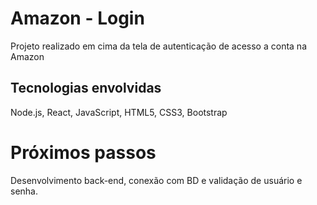 # Amazon - Login

Projeto realizado em cima da tela de autenticação de acesso a conta na Amazon

## Tecnologias envolvidas

Node.js, React, JavaScript, HTML5, CSS3, Bootstrap

# Próximos passos

Desenvolvimento back-end, conexão com BD e validação de usuário e senha.
